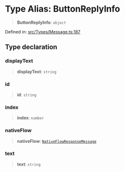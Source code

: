 # Type Alias: ButtonReplyInfo

> **ButtonReplyInfo**: `object`

Defined in: [src/Types/Message.ts:187](https://github.com/Fokusdotid/bail/blob/82f46c566476ac566bfd781dede14412fcdfb787/src/Types/Message.ts#L187)

## Type declaration

### displayText

> **displayText**: `string`

### id

> **id**: `string`

### index

> **index**: `number`

### nativeFlow

> **nativeFlow**: [`NativeFlowResponseMessage`](../namespaces/proto/namespaces/Message/namespaces/InteractiveResponseMessage/classes/NativeFlowResponseMessage.md)

### text

> **text**: `string`
